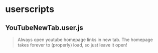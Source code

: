 # userscripts

## YouTubeNewTab.user.js
> Always open youtube homepage links in new tab. The homepage takes forever to (properly) load, so just leave it open!
